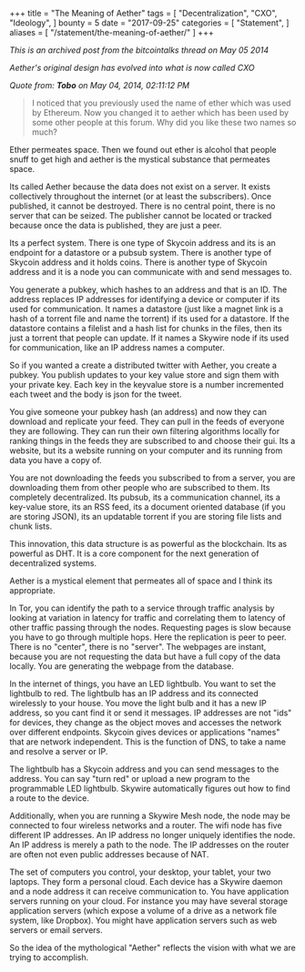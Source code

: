+++
title = "The Meaning of Aether"
tags = [
    "Decentralization",
    "CXO",
    "Ideology",
]
bounty = 5
date = "2017-09-25"
categories = [
    "Statement",
]
aliases = [
	"/statement/the-meaning-of-aether/"
]
+++

*This is an archived post from the bitcointalks thread on May 05 2014*

*Aether's original design has evolved into what is now called CXO*

*Quote from: **Tobo** on May 04, 2014, 02:11:12 PM*
>I noticed that you previously used the name of ether which was used by
Ethereum. Now you changed it to aether which has been used by some other
people at this forum. Why did you like these two names so much?

Ether permeates space. Then we found out ether is alcohol that people snuff to
get high and aether is the mystical substance that permeates space.

Its called Aether because the data does not exist on a server. It exists
collectively throughout the internet (or at least the subscribers). Once
published, it cannot be destroyed. There is no central point, there is no
server that can be seized. The publisher cannot be located or tracked because
once the data is published, they are just a peer.

Its a perfect system. There is one type of Skycoin address and its is an
endpoint for a datastore or a pubsub system. There is another type of Skycoin
address and it holds coins. There is another type of Skycoin address and it is
a node you can communicate with and send messages to.

You generate a pubkey, which hashes to an address and that is an ID. The
address replaces IP addresses for identifying a device or computer if its used
for communication. It names a datastore (just like a magnet link is a hash of a
torrent file and name the torrent) if its used for a datastore. If the
datastore contains a filelist and a hash list for chunks in the files, then
its just a torrent that people can update. If it names a Skywire node if its
used for communication, like an IP address names a computer.

So if you wanted a create a distributed twitter with Aether, you create a
pubkey. You publish updates to your key value store and sign them with your
private key. Each key in the keyvalue store is a number incremented each tweet
and the body is json for the tweet.

You give someone your pubkey hash (an address) and now they can download and
replicate your feed. They can pull in the feeds of everyone they are
following. They can run their own filtering algorithms locally for ranking
things in the feeds they are subscribed to and choose their gui. Its a
website, but its a website running on your computer and its running from data
you have a copy of.

You are not downloading the feeds you subscribed to from a server, you are
downloading them from other people who are subscribed to them. Its completely
decentralized. Its pubsub, its a communication channel, its a key-value store,
its an RSS feed, its a document oriented database (if you are storing JSON),
its an updatable torrent if you are storing file lists and chunk lists.

This innovation, this data structure is as powerful as the blockchain. Its as
powerful as DHT. It is a core component for the next generation of
decentralized systems.

Aether is a mystical element that permeates all of space and I think its
appropriate.

In Tor, you can identify the path to a service through traffic analysis by
looking at variation in latency for traffic and correlating them to latency of
other traffic passing through the nodes. Requesting pages is slow because you
have to go through multiple hops. Here the replication is peer to peer. There
is no "center", there is no "server". The webpages are instant, because you
are not requesting the data but have a full copy of the data locally. You are
generating the webpage from the database.

In the internet of things, you have an LED lightbulb. You want to set the
lightbulb to red. The lightbulb has an IP address and its connected wirelessly
to your house. You move the light bulb and it has a new IP address, so you
cant find it or send it messages. IP addresses are not "ids" for devices, they
change as the object moves and accesses the network over different endpoints.
Skycoin gives devices or applications "names" that are network independent.
This is the function of DNS, to take a name and resolve a server or IP.

The lightbulb has a Skycoin address and you can send messages to the address.
You can say "turn red" or upload a new program to the programmable LED
lightbulb. Skywire automatically figures out how to find a route to the device.

Additionally, when you are running a Skywire Mesh node, the node may be
connected to four wireless networks and a router. The wifi node has five
different IP addresses. An IP address no longer uniquely identifies the node.
An IP address is merely a path to the node. The IP addresses on the router are
often not even public addresses because of NAT.

The set of computers you control, your desktop, your tablet, your two laptops.
They form a personal cloud. Each device has a Skywire daemon and a node
address it can receive communication to. You have application servers running
on your cloud. For instance you may have several storage application servers
(which expose a volume of a drive as a network file system, like Dropbox). You
might have application servers such as web servers or email servers.

So the idea of the mythological "Aether" reflects the vision with what we are
trying to accomplish.
